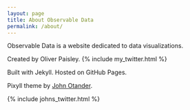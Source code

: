```yaml
---
layout: page
title: About Observable Data
permalink: /about/
---
```


Observable Data is a website dedicated to data visualizations.

Created by Oliver Paisley. {% include my_twitter.html %}

Built with Jekyll. Hosted on GitHub Pages.

Pixyll theme by [John Otander](http://johnotander.com).

{% include johns_twitter.html %}
